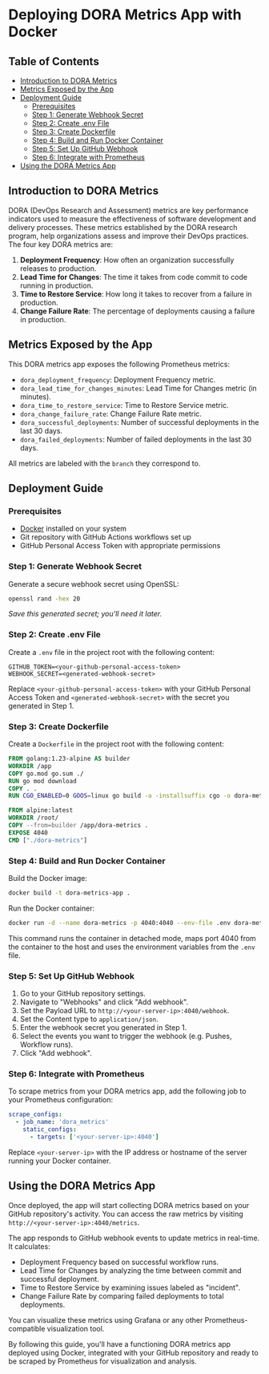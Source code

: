 # Deploying DORA Metrics App with Docker

## Table of Contents
- [Introduction to DORA Metrics](#introduction-to-dora-metrics)
- [Metrics Exposed by the App](#metrics-exposed-by-the-app)
- [Deployment Guide](#deployment-guide)
  - [Prerequisites](#prerequisites)
  - [Step 1: Generate Webhook Secret](#step-1-generate-webhook-secret)
  - [Step 2: Create .env File](#step-2-create-env-file)
  - [Step 3: Create Dockerfile](#step-3-create-dockerfile)
  - [Step 4: Build and Run Docker Container](#step-4-build-and-run-docker-container)
  - [Step 5: Set Up GitHub Webhook](#step-5-set-up-github-webhook)
  - [Step 6: Integrate with Prometheus](#step-6-integrate-with-prometheus)
- [Using the DORA Metrics App](#using-the-dora-metrics-app)


## Introduction to DORA Metrics

DORA (DevOps Research and Assessment) metrics are key performance indicators used to measure the effectiveness of software development and delivery processes. These metrics established by the DORA research program, help organizations assess and improve their DevOps practices. The four key DORA metrics are:

1. **Deployment Frequency**: How often an organization successfully releases to production.
2. **Lead Time for Changes**: The time it takes from code commit to code running in production.
3. **Time to Restore Service**: How long it takes to recover from a failure in production.
4. **Change Failure Rate**: The percentage of deployments causing a failure in production.

## Metrics Exposed by the App

This DORA metrics app exposes the following Prometheus metrics:

- `dora_deployment_frequency`: Deployment Frequency metric.
- `dora_lead_time_for_changes_minutes`: Lead Time for Changes metric (in minutes).
- `dora_time_to_restore_service`: Time to Restore Service metric.
- `dora_change_failure_rate`: Change Failure Rate metric.
- `dora_successful_deployments`: Number of successful deployments in the last 30 days.
- `dora_failed_deployments`: Number of failed deployments in the last 30 days.

All metrics are labeled with the `branch` they correspond to.

## Deployment Guide

### Prerequisites

- [Docker](https://docs.docker.com/engine/install/) installed on your system
- Git repository with GitHub Actions workflows set up
- GitHub Personal Access Token with appropriate permissions

### Step 1: Generate Webhook Secret

Generate a secure webhook secret using OpenSSL:

```bash
openssl rand -hex 20
```

_Save this generated secret; you'll need it later._

### Step 2: Create .env File

Create a `.env` file in the project root with the following content:

```
GITHUB_TOKEN=<your-github-personal-access-token>
WEBHOOK_SECRET=<generated-webhook-secret>
```

Replace `<your-github-personal-access-token>` with your GitHub Personal Access Token and `<generated-webhook-secret>` with the secret you generated in Step 1.

### Step 3: Create Dockerfile

Create a `Dockerfile` in the project root with the following content:

```dockerfile
FROM golang:1.23-alpine AS builder
WORKDIR /app
COPY go.mod go.sum ./
RUN go mod download
COPY . .
RUN CGO_ENABLED=0 GOOS=linux go build -a -installsuffix cgo -o dora-metrics .

FROM alpine:latest
WORKDIR /root/
COPY --from=builder /app/dora-metrics .
EXPOSE 4040
CMD ["./dora-metrics"]
```

### Step 4: Build and Run Docker Container

Build the Docker image:

```bash
docker build -t dora-metrics-app .
```

Run the Docker container:

```bash
docker run -d --name dora-metrics -p 4040:4040 --env-file .env dora-metrics-app
```

This command runs the container in detached mode, maps port 4040 from the container to the host and uses the environment variables from the `.env` file.

### Step 5: Set Up GitHub Webhook

1. Go to your GitHub repository settings.
2. Navigate to "Webhooks" and click "Add webhook".
3. Set the Payload URL to `http://<your-server-ip>:4040/webhook`.
4. Set the Content type to `application/json`.
5. Enter the webhook secret you generated in Step 1.
6. Select the events you want to trigger the webhook (e.g. Pushes, Workflow runs).
7. Click "Add webhook".

### Step 6: Integrate with Prometheus

To scrape metrics from your DORA metrics app, add the following job to your Prometheus configuration:

```yaml
scrape_configs:
  - job_name: 'dora_metrics'
    static_configs:
      - targets: ['<your-server-ip>:4040']
```

Replace `<your-server-ip>` with the IP address or hostname of the server running your Docker container.

## Using the DORA Metrics App

Once deployed, the app will start collecting DORA metrics based on your GitHub repository's activity. You can access the raw metrics by visiting `http://<your-server-ip>:4040/metrics`.

The app responds to GitHub webhook events to update metrics in real-time. It calculates:

- Deployment Frequency based on successful workflow runs.
- Lead Time for Changes by analyzing the time between commit and successful deployment.
- Time to Restore Service by examining issues labeled as "incident".
- Change Failure Rate by comparing failed deployments to total deployments.

You can visualize these metrics using Grafana or any other Prometheus-compatible visualization tool.

By following this guide, you'll have a functioning DORA metrics app deployed using Docker, integrated with your GitHub repository and ready to be scraped by Prometheus for visualization and analysis.